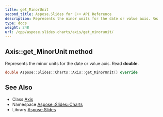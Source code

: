 ```yaml
---
title: get_MinorUnit
second_title: Aspose.Slides for C++ API Reference
description: Represents the minor units for the date or value axis. Read double.
type: docs
weight: 248
url: /cpp/aspose.slides.charts/axis/get_minorunit/
---
```

## Axis::get_MinorUnit method


Represents the minor units for the date or value axis. Read **double**.

```cpp
double Aspose::Slides::Charts::Axis::get_MinorUnit() override
```

## See Also

* Class [Axis](../)
* Namespace [Aspose::Slides::Charts](../../)
* Library [Aspose.Slides](../../../)
